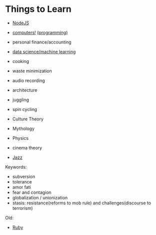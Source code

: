 # Things to Learn

- [NodeJS](nodejs/home.md)
- [computers!](https://teachyourselfcs.com) [(programming)](https://repl.it/languages)
- personal finance/accounting
- [data science/machine learning](ML.md)
- cooking
- waste minimization
- audio recording
- architecture
- juggling
- spin cycling

- Culture Theory
- Mythology
- Physics
- cinema theory
- [Jazz](jazz_hist.md)

Keywords:
- subversion
- tolerance
- amor fati
- fear and contagion
- globalization / unionization
- stasis: resistance(reforms to mob rule) and challenges(discourse to terrorism)

Old:

- [Ruby](rubylang/home.md)